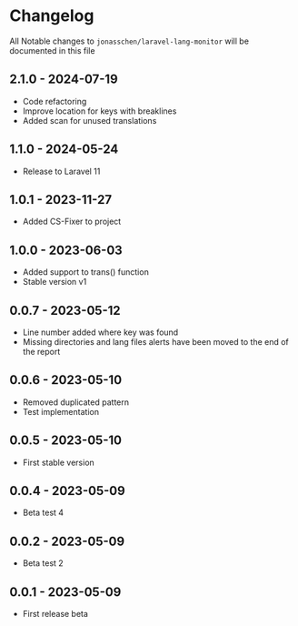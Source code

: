 # Changelog

All Notable changes to `jonasschen/laravel-lang-monitor` will be documented in this file

## 2.1.0 - 2024-07-19

-   Code refactoring
-   Improve location for keys with breaklines
-   Added scan for unused translations

## 1.1.0 - 2024-05-24

-   Release to Laravel 11

## 1.0.1 - 2023-11-27

-   Added CS-Fixer to project

## 1.0.0 - 2023-06-03

-   Added support to trans() function
-   Stable version v1

## 0.0.7 - 2023-05-12

-   Line number added where key was found
-   Missing directories and lang files alerts have been moved to the end of the report

## 0.0.6 - 2023-05-10

-   Removed duplicated pattern
-   Test implementation

## 0.0.5 - 2023-05-10

-   First stable version

## 0.0.4 - 2023-05-09

-   Beta test 4

## 0.0.2 - 2023-05-09

-   Beta test 2

## 0.0.1 - 2023-05-09

-   First release beta
